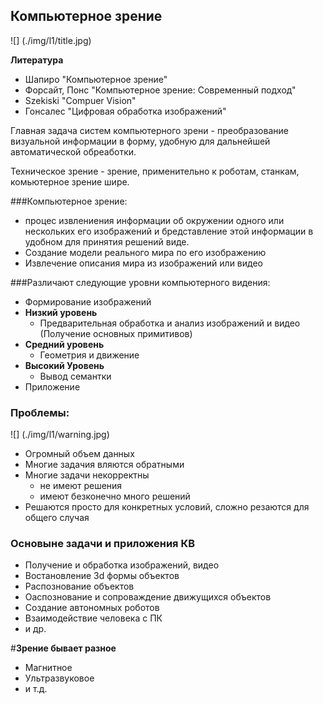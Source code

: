 ## Компьютерное зрение 
![] (./img/l1/title.jpg)

**Литература**

* Шапиро "Компьютерное зрение"
* Форсайт, Понс "Компьютерное зрение: Современный подход"
* Szekiski "Compuer Vision"
* Гонсалес "Цифровая обработка изображений"

Главная задача систем компьютерного зрени - преобразование визуальной информации в форму, удобную для дальнейшей автоматической обреаботки. 

Техническое зрение - зрение, применительно к роботам, станкам, комьютерное зрение шире. 

###Компьютерное зрение: 
 
 * процес извлениения информации об окружении одного или нескольких его изображений и бредставление этой информации в удобном для принятия решений виде.
 * Создание модели реального мира по его изображению 
 * Извлечение описания мира из изображений или видео 

###Различают следующие уровни компьютерного видения:

* Формирование изображений
* **Низкий уровень**
	* Предварительная обработка и анализ изображений и видео (Получение основных примитивов)
* **Средний уровень**
	* Геометрия и движение
* **Высокий Уровень**
	* Вывод семантки
* Приложение   



### Проблемы: 
![] (./img/l1/warning.jpg)
* Огромный объем данных
* Многие задачия вляются обратными 
* Многие задачи некорректны 
	* не имеют решения 
	* имеют безконечно много решений 
* Решаются просто для конкретных условий, сложно резаются для общего случая  	

### Основыне задачи и приложения КВ

* Получение и обработка изображений, видео 
* Востановление 3d формы объектов 
* Распознование объектов
* Оаспознование и сопроваждение движущихся объектов 
* Создание автономных роботов 
* Взаимодействие человека с ПК
* и др.

#**Зрение бывает разное**

* Магнитное 
* Ультразвуковое 
* и т.д.


